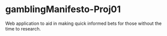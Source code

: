 # gamblingManifesto-Proj01
Web application to aid in making quick informed bets for those without the time to research.
